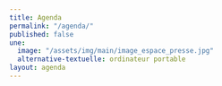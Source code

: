 ```yaml
---
title: Agenda
permalink: "/agenda/"
published: false
une:
  image: "/assets/img/main/image_espace_presse.jpg"
  alternative-textuelle: ordinateur portable
layout: agenda
---
```


